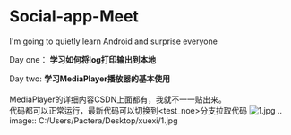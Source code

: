 # Social-app-<b>Meet</b>
I'm going to quietly learn Android and surprise everyone

Day one：
<B>学习如何将log打印输出到本地</B>

Day two:
<b>学习MediaPlayer播放器的基本使用</b>  
</br>MediaPlayer的详细内容CSDN上面都有，我就不一一贴出来。
</br>代码都可以正常运行，最新代码可以切换到<test_noe>分支拉取代码
![1.jpg](C:/Users/Pactera/Desktop/xuexi/1.jpg)
.. image:: C:/Users/Pactera/Desktop/xuexi/1.jpg
